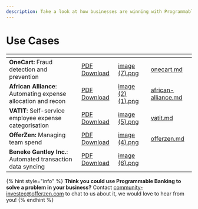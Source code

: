 ```yaml
---
description: Take a look at how businesses are winning with Programmable Banking
---
```


# Use Cases

<table data-view="cards"><thead><tr><th></th><th></th><th data-hidden data-card-cover data-type="files"></th><th data-hidden data-card-target data-type="content-ref"></th></tr></thead><tbody><tr><td><strong>OneCart:</strong> Fraud detection and prevention</td><td><a href="https://files.gitbook.com/v0/b/gitbook-x-prod.appspot.com/o/spaces%2FvM15O0U8oNHeEpNUrGSS%2Fuploads%2FPWP60DUIhnCypt5fFq6R%2FProgrammable%20Banking%20Use%20Case%20|%20OneCart.pdf?alt=media&#x26;token=4d3b2a01-a156-4d2e-8845-69b4d083494c">PDF Download</a></td><td><a href="../../.gitbook/assets/image (7).png">image (7).png</a></td><td><a href="onecart.md">onecart.md</a></td></tr><tr><td><strong>African Alliance</strong>: Automating expense allocation and recon</td><td><a href="https://files.gitbook.com/v0/b/gitbook-x-prod.appspot.com/o/spaces%2FvM15O0U8oNHeEpNUrGSS%2Fuploads%2F0SnFrrhwyBG3vwRZruMW%2FProgrammable%20Banking%20Use%20Case%20|%20African%20Alliance.pdf?alt=media&#x26;token=610fc1c7-7c0f-4526-8a89-dddc7f4020eb">PDF Download</a></td><td><a href="../../.gitbook/assets/image (2) (1).png">image (2) (1).png</a></td><td><a href="african-alliance.md">african-alliance.md</a></td></tr><tr><td><strong>VATIT</strong>: Self-service employee expense categorisation</td><td><a href="https://files.gitbook.com/v0/b/gitbook-x-prod.appspot.com/o/spaces%2FvM15O0U8oNHeEpNUrGSS%2Fuploads%2FwYiazNRaG4J9hPVYnH64%2FProgrammable%20Banking%20Use%20Case%20|%20VATIT.pdf?alt=media&#x26;token=eaddc772-a6e6-4b52-b420-495664432f51">PDF Download</a></td><td><a href="../../.gitbook/assets/image (5).png">image (5).png</a></td><td><a href="vatit.md">vatit.md</a></td></tr><tr><td><strong>OfferZen:</strong> Managing team spend</td><td><a href="https://files.gitbook.com/v0/b/gitbook-x-prod.appspot.com/o/spaces%2FvM15O0U8oNHeEpNUrGSS%2Fuploads%2FN9l7MFzdStHIWCchqB0F%2FProgrammable%20Banking%20Use%20Case%20|%20OfferZen.pdf?alt=media&#x26;token=0ad9842f-82bc-4529-964e-e98a7610660a">PDF Download</a></td><td><a href="../../.gitbook/assets/image (4).png">image (4).png</a></td><td><a href="offerzen.md">offerzen.md</a></td></tr><tr><td><strong>Beneke Gantley Inc.</strong>: Automated transaction data syncing</td><td><a href="https://files.gitbook.com/v0/b/gitbook-x-prod.appspot.com/o/spaces%2FvM15O0U8oNHeEpNUrGSS%2Fuploads%2Fxh2HOt8FVmBXNf8bCyOh%2FProgrammable%20Banking%20Use%20Case%20|%20Beneke%20Gantley%20Inc.pdf?alt=media&#x26;token=d6201f59-6f1b-452d-97c9-55087a901106">PDF Download </a></td><td><a href="../../.gitbook/assets/image (6).png">image (6).png</a></td><td></td></tr></tbody></table>

{% hint style="info" %}
**Think you could use Programmable Banking to solve a problem in your business?** Contact [community-investec@offerzen.com](mailto:community-investec@offerzen.com) to chat to us about it, we would love to hear from you!
{% endhint %}
